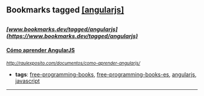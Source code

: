 ## Bookmarks tagged [[angularjs]](https://www.bookmarks.dev?q=[angularjs])

_<sup><sup>[www.bookmarks.dev/tagged/angularjs](https://www.bookmarks.dev/tagged/angularjs)</sup></sup>_
---
#### [Cómo aprender AngularJS](http://raulexposito.com/documentos/como-aprender-angularjs/)
_<sup>http://raulexposito.com/documentos/como-aprender-angularjs/</sup>_

* **tags**: [free-programming-books](../tagged/free-programming-books.md), [free-programming-books-es](../tagged/free-programming-books-es.md), [angularjs](../tagged/angularjs.md), [javascript](../tagged/javascript.md)
---

